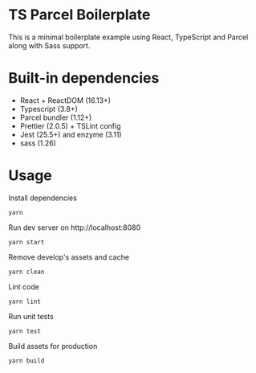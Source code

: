 # TS Parcel Boilerplate

This is a minimal boilerplate example using React, TypeScript and Parcel along with Sass support.

# Built-in dependencies

- React + ReactDOM (16.13+)
- Typescript (3.8+)
- Parcel bundler (1.12+)
- Prettier (2.0.5) + TSLint config
- Jest (25.5+) and enzyme (3.11)
- sass (1.26)

# Usage

Install dependencies

```
yarn
```

Run dev server on http://localhost:8080

```
yarn start
```

Remove develop's assets and cache

```
yarn clean
```

Lint code

```
yarn lint
```

Run unit tests

```
yarn test
```

Build assets for production

```
yarn build
```
